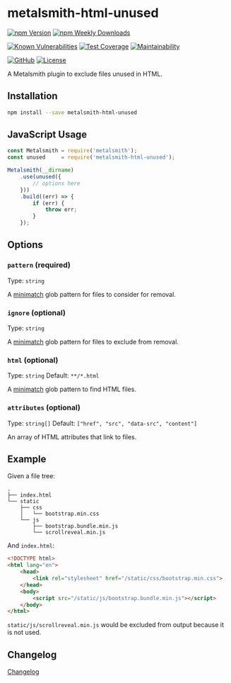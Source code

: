 # metalsmith-html-unused

[![npm Version](https://badgen.net/npm/v/metalsmith-html-unused?icon=npm)](https://www.npmjs.com/package/metalsmith-html-unused)
[![npm Weekly Downloads](https://badgen.net/npm/dw/metalsmith-html-unused)](https://www.npmjs.com/package/metalsmith-html-unused)

[![Known Vulnerabilities](https://snyk.io/test/npm/metalsmith-html-unused/badge.svg)](https://snyk.io/test/npm/metalsmith-html-unused)
[![Test Coverage](https://badgen.net/codecov/c/github/emmercm/metalsmith-html-unused/master?icon=codecov)](https://codecov.io/gh/emmercm/metalsmith-html-unused)
[![Maintainability](https://badgen.net/codeclimate/maintainability/emmercm/metalsmith-html-unused?icon=codeclimate)](https://codeclimate.com/github/emmercm/metalsmith-html-unused/maintainability)

[![GitHub](https://badgen.net/badge/emmercm/metalsmith-html-unused/purple?icon=github)](https://github.com/emmercm/metalsmith-html-unused)
[![License](https://badgen.net/github/license/emmercm/metalsmith-html-unused?color=grey)](https://github.com/emmercm/metalsmith-html-unused/blob/master/LICENSE)

A Metalsmith plugin to exclude files unused in HTML.

## Installation

```bash
npm install --save metalsmith-html-unused
```

## JavaScript Usage

```javascript
const Metalsmith = require('metalsmith');
const unused     = require('metalsmith-html-unused');

Metalsmith(__dirname)
    .use(unused({
        // options here
    }))
    .build((err) => {
        if (err) {
            throw err;
        }
    });
```

## Options

### `pattern` (required)

Type: `string`

A [minimatch](https://www.npmjs.com/package/minimatch) glob pattern for files to consider for removal.

### `ignore` (optional)

Type: `string`

A [minimatch](https://www.npmjs.com/package/minimatch) glob pattern for files to exclude from removal.

### `html` (optional)

Type: `string` Default: `**/*.html`

A [minimatch](https://www.npmjs.com/package/minimatch) glob pattern to find HTML files.

### `attributes` (optional)

Type: `string[]` Default: `["href", "src", "data-src", "content"]`

An array of HTML attributes that link to files.

## Example

Given a file tree:

```text
.
├── index.html
└── static
    ├── css
    │   └── bootstrap.min.css
    └── js
        ├── bootstrap.bundle.min.js
        └── scrollreveal.min.js
```

And `index.html`:

```html
<!DOCTYPE html>
<html lang="en">
    <head>
        <link rel="stylesheet" href="/static/css/bootstrap.min.css">
    </head>
    <body>
        <script src="/static/js/bootstrap.bundle.min.js"></script>
    </body>
</html>
```

`static/js/scrollreveal.min.js` would be excluded from output because it is not used.

## Changelog

[Changelog](./CHANGELOG.md)
